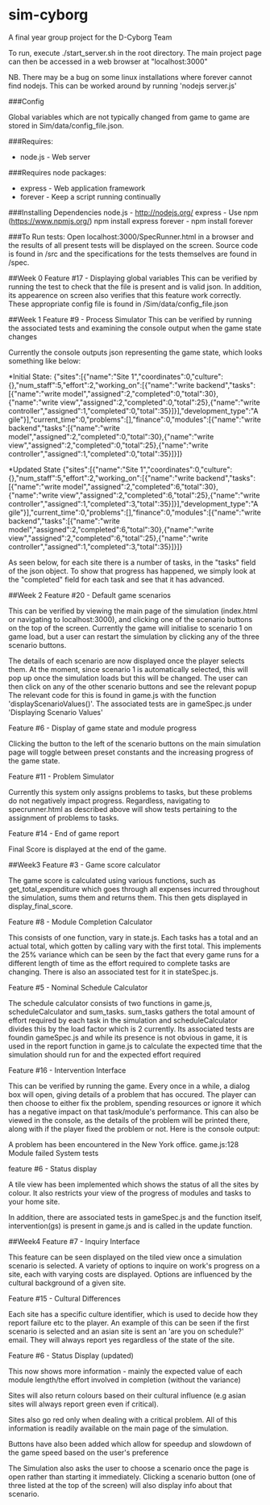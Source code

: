 sim-cyborg
==========

A final year group project for the D-Cyborg Team

To run, execute ./start_server.sh in the root directory. The main project page can then be accessed in a web browser at "localhost:3000"

NB. There may be a bug on some linux installations where forever cannot find nodejs. This can be worked around by running 'nodejs server.js'

###Config

Global variables which are not typically changed from game to game are stored in Sim/data/config_file.json. 

###Requires:
* node.js - Web server

###Requires node packages:
* express - Web application framework
* forever - Keep a script running continually

###Installing Dependencies
node.js - http://nodejs.org/
express - Use npm (https://www.npmjs.org/) npm install express
forever - npm install forever

###To Run tests:
Open localhost:3000/SpecRunner.html in a browser and the results of all present tests will be displayed on the screen. Source code is found in /src and the specifications for the tests themselves are found in /spec.


##Week 0
Feature #17 - Displaying global variables
This can be verified by running the test to check that the file is present and is valid json. In addition, its appearence on screen also verifies that this feature work correctly.
These appropriate config file is found in /Sim/data/config_file.json

##Week 1
Feature #9 - Process Simulator
This can be verified by running the associated tests and examining the console output when the game state changes

Currently the console outputs json representing the game state, which looks something like below:

*Initial State:
{"sites":[{"name":"Site 1","coordinates":0,"culture":{},"num_staff":5,"effort":2,"working_on":[{"name":"write backend","tasks":[{"name":"write model","assigned":2,"completed":0,"total":30},{"name":"write view","assigned":2,"completed":0,"total":25},{"name":"write controller","assigned":1,"completed":0,"total":35}]}],"development_type":"Agile"}],"current_time":0,"problems":[],"finance":0,"modules":[{"name":"write backend","tasks":[{"name":"write model","assigned":2,"completed":0,"total":30},{"name":"write view","assigned":2,"completed":0,"total":25},{"name":"write controller","assigned":1,"completed":0,"total":35}]}]}

*Updated State
{"sites":[{"name":"Site 1","coordinates":0,"culture":{},"num_staff":5,"effort":2,"working_on":[{"name":"write backend","tasks":[{"name":"write model","assigned":2,"completed":6,"total":30},{"name":"write view","assigned":2,"completed":6,"total":25},{"name":"write controller","assigned":1,"completed":3,"total":35}]}],"development_type":"Agile"}],"current_time":0,"problems":[],"finance":0,"modules":[{"name":"write backend","tasks":[{"name":"write model","assigned":2,"completed":6,"total":30},{"name":"write view","assigned":2,"completed":6,"total":25},{"name":"write controller","assigned":1,"completed":3,"total":35}]}]} 

As seen below, for each site there is a number of tasks, in the "tasks" field of the json object. To show that progress has happened, we simply look at the "completed" field for each task and see that it has advanced.

##Week 2
Feature #20 - Default game scenarios

This can be verified by viewing the main page of the simulation (index.html or navigating to localhost:3000), and clicking one of the scenario buttons on the top of the screen. Currently the game will initialise to scenario 1 on game load, but a user can restart the simulation by clicking any of the three scenario buttons.

The details of each scenario are now displayed once the player selects them. At the moment, since scenario 1 is automatically selected, this will pop up once the simulation loads but this will be changed. The user can then click on any of the other scenario buttons and see the relevant popup The relevant code for this is found in game.js with the function 'displayScenarioValues()'. The associated tests are in gameSpec.js under 'Displaying Scenario Values'

Feature #6 - Display of game state and module progress

Clicking the button to the left of the scenario buttons on the main simulation page will toggle between preset constants and the increasing progress of the game state.

Feature #11 - Problem Simulator

Currently this system only assigns problems to tasks, but these problems do not negatively impact progress. Regardless, navigating to specrunner.html as described above will show tests pertaining to the assignment of problems to tasks.

Feature #14 - End of game report

Final Score is displayed at the end of the game.

##Week3
Feature #3 - Game score calculator

The game score is calculated using various functions, such as get_total_expenditure which goes through all expenses incurred throughout the simulation, sums them and returns them. This then gets displayed in display_final_score.

Feature #8 - Module Completion Calculator

This consists of one function, vary in state.js. Each tasks has a total and an actual total, which gotten by calling vary with the first total. This implements the 25% variance which can be seen by the fact that every game runs for a different length of time as the effort required to complete tasks are changing. There is also an associated test for it in stateSpec.js.

Feature #5 - Nominal Schedule Calculator

The schedule calculator consists of two functions in game.js, scheduleCalculator and sum_tasks. sum_tasks gathers the total amount of effort required by each task in the simulation and scheduleCalculator divides this by the load factor which is 2 currently.
Its associated tests are foundin gameSpec.js and while its presence is not obvious in game, it is used in the report function in game.js to calculate the expected time that the simulation should run for and the expected effort required

Feature #16 - Intervention Interface

This can be verified by running the game. Every once in a while, a dialog box will open, giving details of a problem that has occured. The player can then choose to either fix the problem, spending resources or ignore it which has a negative impact on that task/module's performance. This can also be viewed in the console, as the details of the problem will be printed there, along with if the player fixed the problem or not. Here is the console output:

A problem has been encountered in the New York office. game.js:128
Module failed System tests

feature #6 - Status display

A tile view has been implemented which shows the status of all the sites by colour. It also restricts your view of the progress of modules and tasks to your home site.

In addition, there are associated tests in gameSpec.js and the function itself, intervention(gs) is present in game.js and is called in the update function.

##Week4
Feature #7 - Inquiry Interface

This feature can be seen displayed on the tiled view once a simulation scenario is selected. A variety of options to inquire on work's progress on a site, each with varying costs are displayed. Options are influenced by the cultural background of a given site.

Feature #15 - Cultural Differences

Each site has a specific culture identifier, which is used to decide how they report failure etc to the player. An example of this can be seen if the first scenario is selected and an asian site is sent an 'are you on schedule?' email. They will always report yes regardless of the state of the site.

Feature #6 - Status Display (updated)

This now shows more information - mainly the expected value of each module length/the effort involved in completion (without the variance)

Sites will also return colours based on their cultural influence (e.g asian sites will always report green even if critical).

Sites also go red only when dealing with a critical problem. All of this information is readily available on the main page of the simulation.

Buttons have also been added which allow for speedup and slowdown of the game speed based on the user's preference

The Simulation also asks the user to choose a scenario once the page is open rather than starting it immediately. Clicking a scenario button (one of three listed at the top of the screen) will also display info about that scenario.